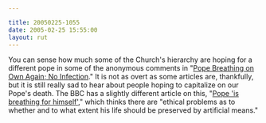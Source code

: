 ```yaml
---

title: 20050225-1055
date: 2005-02-25 15:55:00
layout: rut
---
```


You can sense how much some of the Church's hierarchy are hoping
for a different pope in some of the anonymous comments in "<a href="http://apnews.myway.com/article/20050225/D88FHNMO0.html">Pope
Breathing on Own Again; No Infection</a>."  It is not as
overt as some articles are, thankfully, but it is still
really sad to hear about people hoping to capitalize on our
Pope's death.  The BBC has a slightly different article on this,
"<a href="http://news.bbc.co.uk/2/hi/europe/4296537.stm">Pope 'is
breathing for himself'</a>," which thinks there are "ethical problems
as to whether and to what extent his life should be preserved by
artificial means."

